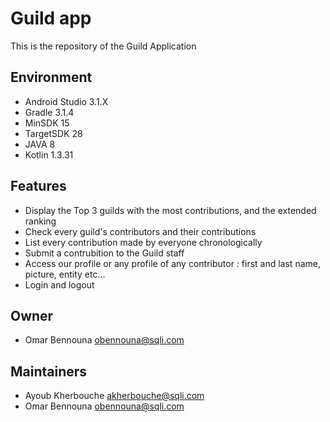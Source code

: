 # Guild app

This is the repository of the Guild Application

## Environment

- Android Studio 3.1.X
- Gradle 3.1.4
- MinSDK 15
- TargetSDK 28
- JAVA 8
- Kotlin 1.3.31

## Features

- Display the Top 3 guilds with the most contributions, and the extended ranking
- Check every guild's contributors and their contributions
- List every contribution made by everyone chronologically
- Submit a contrubition to the Guild staff
- Access our profile or any profile of any contributor : first and last name, picture, entity etc...
- Login and logout

## Owner

- Omar Bennouna <obennouna@sqli.com>

## Maintainers

- Ayoub Kherbouche <akherbouche@sqli.com>
- Omar Bennouna <obennouna@sqli.com>


